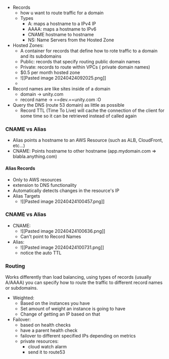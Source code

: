 - Records
	- how u want to route traffic for a domain
	- Types
		- A: maps a hostname to a IPv4 IP
		- AAAA: maps a hostname to IPv6
		- CNAME hostname to hostname
		- NS: Name Servers from the Hosted Zone
- Hosted Zones:
	- A container for records that define how to rote traffic to a domain and its subdomains
	- Public: records that specify routing public domain names
	- Private: records to route within VPCs ( private domain names)
	- $0.5 per month hosted zone
	- ![[Pasted image 20240424092025.png]]
	-
- Record names are like sites inside of a domain
	- domain -> unity.com
	- record name -> ==dev.==unity.com :O
- Query the DNS (route 53 domain) as little as possible
	- Record TTL (Time To Live) will cache the connection of the client for some time so it can be retrieved instead of called again 

### CNAME vs Alias 
- Alias points a hostname to an AWS Resource (such as ALB, CloudFront, etc...)
- CNAME: Points hostname to other hostname (app.mydomain.com => blabla.anything.com)

#### Alias Records
- Only to AWS resources
- extension to DNS functionality
- Automatically detects changes in the resource's IP 
- Alias Targets
	- ![[Pasted image 20240424100457.png]]

### CNAME vs Alias
- CNAME: 
	- ![[Pasted image 20240424100636.png]]
	- Can't point to Record Names
- Alias:
	- ![[Pasted image 20240424100731.png]]
	- notice the auto TTL
### Routing
 Works differently than load balancing, using types of records (usually A/AAAA) you can specify how to route the traffic to different record names or subdomains.
 - Weighted: 
	 - Based on the instances you have
	 - Set amount of weight an instance is going to have
	 - Change of getting an IP based on that
- Failover: 
	- based on health checks
	- have a parent health check
	- failover to different specified IPs depending on metrics
	- private resources:
		- cloud watch alarm
		- send it to route53